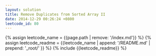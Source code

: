 ```yaml
---
layout: solution
title: Remove Duplicates from Sorted Array II
date: 2014-12-29 00:26:24 +0800
leetcode_id: 80
---
```

{% assign leetcode_name = {{page.path | remove: '/index.md'}}  %}
{% assign leetcode_readme = {{leetcode_name | append: '/README.md' | prepend: '_root/' }}  %}
{% include {{leetcode_readme}} %}
